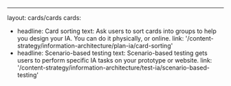 ---
layout: cards/cards
cards:
  - headline: Card sorting
    text: Ask users to sort cards into groups to help you design your IA. You can do it physically, or online.
    link: '/content-strategy/information-architecture/plan-ia/card-sorting'
  - headline: Scenario-based testing
    text: Scenario-based testing gets users to perform specific IA tasks on your prototype or website.
    link: '/content-strategy/information-architecture/test-ia/scenario-based-testing'
 
